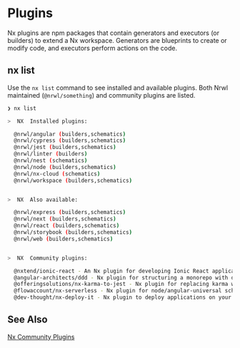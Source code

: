 # Plugins

Nx plugins are npm packages that contain generators and executors (or builders) to extend a Nx workspace. Generators are blueprints to create or modify code, and executors perform actions on the code.

## nx list

Use the `nx list` command to see installed and available plugins. Both Nrwl maintained (`@nrwl/something`) and community plugins are listed.

```bash
❯ nx list

>  NX  Installed plugins:

  @nrwl/angular (builders,schematics)
  @nrwl/cypress (builders,schematics)
  @nrwl/jest (builders,schematics)
  @nrwl/linter (builders)
  @nrwl/nest (schematics)
  @nrwl/node (builders,schematics)
  @nrwl/nx-cloud (schematics)
  @nrwl/workspace (builders,schematics)


>  NX  Also available:

  @nrwl/express (builders,schematics)
  @nrwl/next (builders,schematics)
  @nrwl/react (builders,schematics)
  @nrwl/storybook (builders,schematics)
  @nrwl/web (builders,schematics)


>  NX  Community plugins:

  @nxtend/ionic-react - An Nx plugin for developing Ionic React applications and libraries
  @angular-architects/ddd - Nx plugin for structuring a monorepo with domains and layers
  @offeringsolutions/nx-karma-to-jest - Nx plugin for replacing karma with jest in an Nx workspace
  @flowaccount/nx-serverless - Nx plugin for node/angular-universal schematics and deployment builders in an Nx workspace
  @dev-thought/nx-deploy-it - Nx plugin to deploy applications on your favorite cloud provider
```

## See Also

[Nx Community Plugins](/nx-community)
